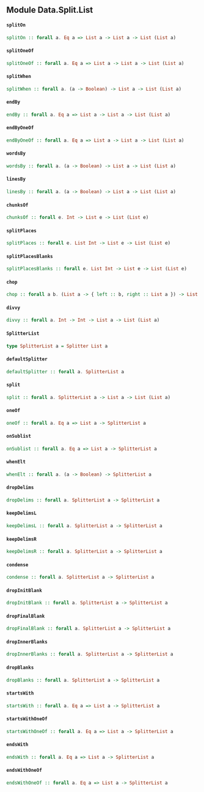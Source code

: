 ## Module Data.Split.List

#### `splitOn`

``` purescript
splitOn :: forall a. Eq a => List a -> List a -> List (List a)
```

#### `splitOneOf`

``` purescript
splitOneOf :: forall a. Eq a => List a -> List a -> List (List a)
```

#### `splitWhen`

``` purescript
splitWhen :: forall a. (a -> Boolean) -> List a -> List (List a)
```

#### `endBy`

``` purescript
endBy :: forall a. Eq a => List a -> List a -> List (List a)
```

#### `endByOneOf`

``` purescript
endByOneOf :: forall a. Eq a => List a -> List a -> List (List a)
```

#### `wordsBy`

``` purescript
wordsBy :: forall a. (a -> Boolean) -> List a -> List (List a)
```

#### `linesBy`

``` purescript
linesBy :: forall a. (a -> Boolean) -> List a -> List (List a)
```

#### `chunksOf`

``` purescript
chunksOf :: forall e. Int -> List e -> List (List e)
```

#### `splitPlaces`

``` purescript
splitPlaces :: forall e. List Int -> List e -> List (List e)
```

#### `splitPlacesBlanks`

``` purescript
splitPlacesBlanks :: forall e. List Int -> List e -> List (List e)
```

#### `chop`

``` purescript
chop :: forall a b. (List a -> { left :: b, right :: List a }) -> List a -> List b
```

#### `divvy`

``` purescript
divvy :: forall a. Int -> Int -> List a -> List (List a)
```

#### `SplitterList`

``` purescript
type SplitterList a = Splitter List a
```

#### `defaultSplitter`

``` purescript
defaultSplitter :: forall a. SplitterList a
```

#### `split`

``` purescript
split :: forall a. SplitterList a -> List a -> List (List a)
```

#### `oneOf`

``` purescript
oneOf :: forall a. Eq a => List a -> SplitterList a
```

#### `onSublist`

``` purescript
onSublist :: forall a. Eq a => List a -> SplitterList a
```

#### `whenElt`

``` purescript
whenElt :: forall a. (a -> Boolean) -> SplitterList a
```

#### `dropDelims`

``` purescript
dropDelims :: forall a. SplitterList a -> SplitterList a
```

#### `keepDelimsL`

``` purescript
keepDelimsL :: forall a. SplitterList a -> SplitterList a
```

#### `keepDelimsR`

``` purescript
keepDelimsR :: forall a. SplitterList a -> SplitterList a
```

#### `condense`

``` purescript
condense :: forall a. SplitterList a -> SplitterList a
```

#### `dropInitBlank`

``` purescript
dropInitBlank :: forall a. SplitterList a -> SplitterList a
```

#### `dropFinalBlank`

``` purescript
dropFinalBlank :: forall a. SplitterList a -> SplitterList a
```

#### `dropInnerBlanks`

``` purescript
dropInnerBlanks :: forall a. SplitterList a -> SplitterList a
```

#### `dropBlanks`

``` purescript
dropBlanks :: forall a. SplitterList a -> SplitterList a
```

#### `startsWith`

``` purescript
startsWith :: forall a. Eq a => List a -> SplitterList a
```

#### `startsWithOneOf`

``` purescript
startsWithOneOf :: forall a. Eq a => List a -> SplitterList a
```

#### `endsWith`

``` purescript
endsWith :: forall a. Eq a => List a -> SplitterList a
```

#### `endsWithOneOf`

``` purescript
endsWithOneOf :: forall a. Eq a => List a -> SplitterList a
```


